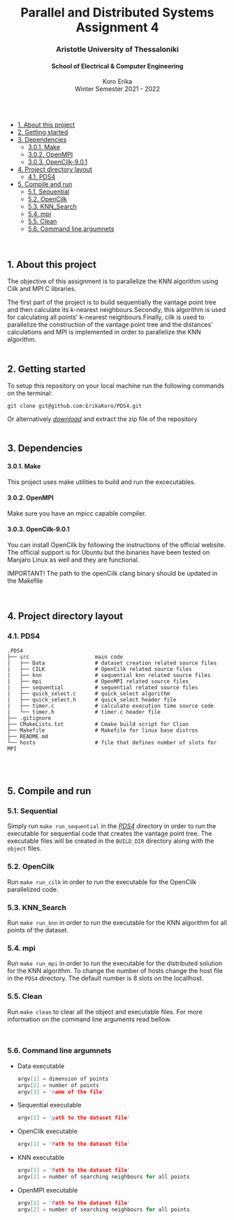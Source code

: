 <div id="top"></div>

<br />
<div align="center">
  <h1 align="center">Parallel and Distributed Systems Assignment 4</h1>
  <h3 align="center">Aristotle University of Thessaloniki</h3>
  <h4 align="center">School of Electrical & Computer Engineering</h4>
  <p align="center">
    Koro Erika
    <br />
    Winter Semester 2021 - 2022
    <br />
    <br />
    <br />
    <br />
  </p>
</div>

- [1. About this project](#1-about-this-project)
- [2. Getting started](#2-getting-started)
- [3. Dependencies](#3-dependencies)
    - [3.0.1. Make](#301-make)
    - [3.0.2. OpenMPI](#302-openmpi)
    - [3.0.3. OpenCilk-9.0.1](#303-opencilk-901)
- [4. Project directory layout](#4-project-directory-layout)
  - [4.1. PDS4](#41-pds4)
- [5. Compile and run](#5-compile-and-run)
  - [5.1. Sequential](#51-sequential)
  - [5.2. OpenCilk](#52-opencilk)
  - [5.3. KNN_Search](#53-knn_search)
  - [5.4. mpi](#54-mpi)
  - [5.5. Clean](#55-clean)
  - [5.6. Command line argumnets](#56-command-line-argumnets)
<br/>

## 1. About this project


The objective of this assignment is to parallelize the KNN algorithm using Cilk and MPI C libraries.

The first part of the project is to build sequentially the vantage point tree and then calculate its k-nearest neighbours.Secondly, this algorithm is used for calculating all points' k-nearest neighbours.Finally, cilk is used to parallelize the construction of the vantage point tree and the distances' calculations and MPI is implemented in order to parallelize the KNN algorithm.
<br/>
<br/>
</p>

## 2. Getting started

To setup this repository on your local machine run the following commands on the terminal:

```console
git clone git@github.com:ErikaKoro/PDS4.git
```

Or alternatively [*download*](https://github.com/ErikaKoro/PDS4/archive/refs/heads/main.zip) and extract the zip file of the repository
<br/>
<br/>

## 3. Dependencies
#### 3.0.1. Make

This project uses make utilities to build and run the excecutables. 

#### 3.0.2. OpenMPI

Make sure you have an mpicc capable compiler.

#### 3.0.3. OpenCilk-9.0.1

You can install OpenCilk by following the instructions of the official website. The official support is for Ubuntu but the binaries have been tested on Manjaro Linux as well and they are functional.

IMPORTANT! The path to the openCilk clang binary should be updated in the Makefile


<br/>

## 4. Project directory layout

### 4.1. PDS4

```
.PDS4
├── src                     main code
|   ├── Data                # dataset creation related source files
|   ├── CILK                # OpenCilk related source files
|   ├── knn                 # sequential knn related source files
|   ├── mpi                 # OpenMPI related source files
|   ├── sequential          # sequential related source files
|   ├── quick_select.c      # quick_select algorithm
|   ├── quick_select.h      # quick_select header file 
|   ├── timer.c             # calculate execution time source code  
|   └── timer.h             # timer.c header file
├── .gitignore          
├── CMakeLists.txt          # Cmake build script for Clion
├── Makefile                # Makefile for linux base distros
├── README.md
└── hosts                   # file that defines number of slots for MPI

```
<br/>
<br/>

## 5. Compile and run

### 5.1. Sequential
Simply run `make run_sequential` in the [*PDS4*](PDS4) directory in order to run the executable for sequential code that creates the vantage point tree. The executable files will be created in the `BUILD_DIR` directory along with the `object` files.

### 5.2. OpenCilk
Run `make run_cilk` in order to run the executable for the OpenCilk parallelized code.

### 5.3. KNN_Search
Run `make run_knn` in order to run the executable for the KNN algorithm for all points of the dataset.

### 5.4. mpi
Run `make run_mpi` in order to run the executable for the distributed solution for the KNN algorithm. To change the number of hosts change the host file in the `PDS4` directory. The default number is 8 slots on the locallhost.

### 5.5. Clean
Run `make clean` to clear all the object and executable files. For more information on the command line arguments read bellow.


<br/>

### 5.6. Command line argumnets

* Data executable
    ```C
    argv[1] = dimension of points
    argv[2] = number of points
    argv[3] = 'name of the file'
    ```
* Sequential executable
    ```C
    argv[1] = 'path to the dataset file'
    ```
* OpenCilk executable
    ```C
    argv[1] = 'Path to the dataset file'
    ```
* KNN executable
    ```C
    argv[1] = 'Path to the dataset file'
    argv[2] = number of searching neighbours for all points
    ```
* OpenMPI executable
    ```C
    argv[1] = 'Path to the dataset file'
    argv[2] = number of searching neighbours for all points
    ```
<br/>


